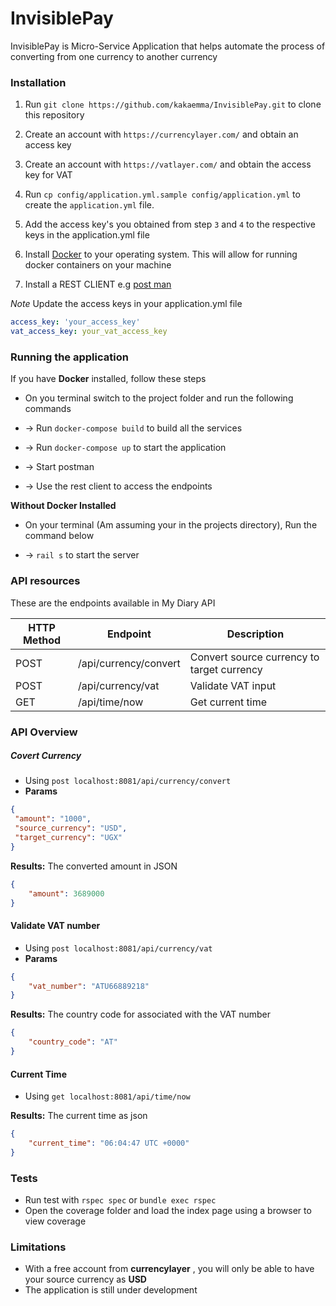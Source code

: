 # InvisiblePay
InvisiblePay is Micro-Service Application that helps automate the process of converting from one currency to another currency

### Installation

1. Run `git clone https://github.com/kakaemma/InvisiblePay.git` to clone this repository

3. Create an account with `https://currencylayer.com/` and obtain an access key

4. Create an account with `https://vatlayer.com/` and obtain the access key for VAT

5. Run `cp config/application.yml.sample config/application.yml` to create the `application.yml` file.

6. Add the access key's you obtained from step `3` and `4` to the respective keys in the application.yml file

7. Install [Docker](https://docs.docker.com/v17.09/engine/installation/) to your operating system. This will allow for running docker containers on your machine 

5. Install a REST CLIENT e.g [post man](https://www.getpostman.com/downloads/) 



*Note* Update the access keys in your application.yml file

```yml
access_key: 'your_access_key'
vat_access_key: your_vat_access_key
```

### Running the application
If you have **Docker** installed, follow these steps
* On you terminal switch to the project folder and run the following commands
* -> Run `docker-compose build` to build all the services

* -> Run `docker-compose up` to start the application

* -> Start postman 

* -> Use the rest client to access the endpoints

**Without Docker Installed**
* On your terminal (Am assuming your in the projects directory), Run the command below

* -> `rail s` to start the server

### API resources

These are the endpoints available in My Diary API

HTTP Method | Endpoint | Description| 
------------ | ------------- | ------------- 
POST| /api/currency/convert |Convert source currency to target currency
POST| /api/currency/vat |Validate VAT input
GET| /api/time/now |Get current time

### API Overview
##### Covert Currency
*   Using `post localhost:8081/api/currency/convert`
*   **Params**
   ```json
   {
   	"amount": "1000",
   	"source_currency": "USD",
   	"target_currency": "UGX"
   }
   
   ```
   **Results:**  The converted amount in JSON
   ```json
   {
       "amount": 3689000
   }
   ```
#### Validate VAT number
*   Using `post localhost:8081/api/currency/vat`
* **Params**
```json
{
	"vat_number": "ATU66889218"
}

```
**Results:**  The country code for associated with the VAT number
```json
{
	"country_code": "AT"
}
```   
#### Current Time
*   Using `get localhost:8081/api/time/now`

**Results:**  The current time as json
```json
{
    "current_time": "06:04:47 UTC +0000"
}
```  


### Tests

* Run test with `rspec spec` or `bundle exec rspec`
* Open the coverage folder and load the index page using a browser to view coverage

### Limitations

* With a free account from **currencylayer** , you will only be able to have your source currency as **USD**
* The application is still under development
